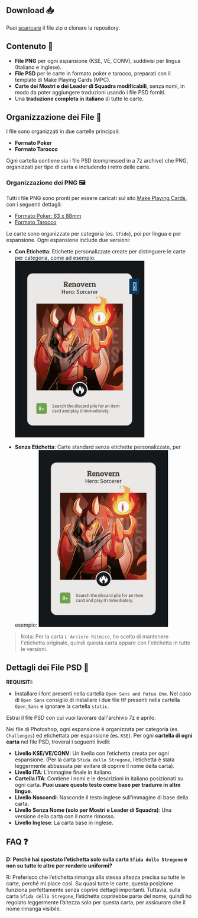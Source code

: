 ## Download 📥
Puoi [scaricare](https://github.com/i-decosmis/HTS_KSE_VE_CONV/archive/refs/heads/main.zip) il file zip o clonare la repository.

## Contenuto 🧐
* **File PNG** per ogni espansione (KSE, VE, CONV), suddivisi per lingua (Italiano e Inglese).
* **File PSD** per le carte in formato poker e tarocco, preparati con il template di Make Playing Cards (MPC).
* **Carte dei Mostri e dei Leader di Squadra modificabili**, senza nomi, in modo da poter aggiungere traduzioni usando i file PSD forniti.
* Una **traduzione completa in italiano** di tutte le carte.

## Organizzazione dei File 📌
I file sono organizzati in due cartelle principali:
* **Formato Poker**
* **Formato Tarocco**

Ogni cartella contiene sia i file PSD (compressed in a 7z archive) che PNG, organizzati per tipo di carta e includendo i retro delle carte.

### Organizzazione dei PNG 🖼️
Tutti i file PNG sono pronti per essere caricati sul sito [Make Playing Cards](https://www.makeplayingcards.com/), con i seguenti dettagli:
* [Formato Poker: 63 x 88mm](https://www.makeplayingcards.com/design/custom-blank-card.html)
* [Formato Tarocco](https://www.makeplayingcards.com/design/design-your-own-tarot-cards.html)

Le carte sono organizzate per categoria (es. `Sfide`), poi per lingua e per espansione. Ogni espansione include due versioni:
* **Con Etichetta**: Etichette personalizzate create per distinguere le carte per categoria, come ad esempio:
  <img src="../../Poker Size\Heroes\ENG\KSE\With Label\Renovern.png" alt="Logo" width="350">

* **Senza Etichetta**: Carte standard senza etichette personalizzate, per esempio:
  <img src="../../Poker Size\Heroes\ENG\KSE\Without Label\Renovern.png" alt="Logo" width="350">

> Nota: Per la carta `L'Arciere Ritmico`, ho scelto di mantenere l'etichetta originale, quindi questa carta appare con l'etichetta in tutte le versioni.

## Dettagli dei File PSD 📸
**REQUISITI**:
* Installare i font presenti nella cartella `Open Sans and Patua One`. Nel caso di `Open Sans` consiglio di installare i due file ttf presenti nella cartella `Open_Sans` e ignorare la cartella `static`.

Estrai il file PSD con cui vuoi lavorare dall'archivio 7z e aprilo.

Nei file di Photoshop, ogni espansione è organizzata per categoria (es. `Challenges`) ed etichettata per espansione (es. `KSE`). Per ogni **cartella di ogni carta** nel file PSD, troverai i seguenti livelli:
* **Livello KSE/VE/CONV**: Un livello con l’etichetta creata per ogni espansione. (Per la carta `Sfida dello Stregone`, l’etichetta è stata leggermente abbassata per evitare di coprire il nome della carta).
* **Livello ITA**: L'immagine finale in italiano.
* **Cartella ITA**: Contiene i nomi e le descrizioni in italiano posizionati su ogni carta. **Puoi usare questo testo come base per tradurre in altre lingue**.
* **Livello Nascondi**: Nasconde il testo inglese sull'immagine di base della carta.
* **Livello Senza Nome (solo per Mostri e Leader di Squadra)**: Una versione della carta con il nome rimosso.
* **Livello Inglese**: La carta base in inglese.

## FAQ ❓
**D: Perché hai spostato l’etichetta solo sulla carta `Sfida dello Stregone` e non su tutte le altre per renderle uniformi?**

R: Preferisco che l’etichetta rimanga alla stessa altezza precisa su tutte le carte, perché mi piace così. Su quasi tutte le carte, questa posizione funziona perfettamente senza coprire dettagli importanti. Tuttavia, sulla carta `Sfida dello Stregone`, l’etichetta coprirebbe parte del nome, quindi ho regolato leggermente l’altezza solo per questa carta, per assicurare che il nome rimanga visibile.